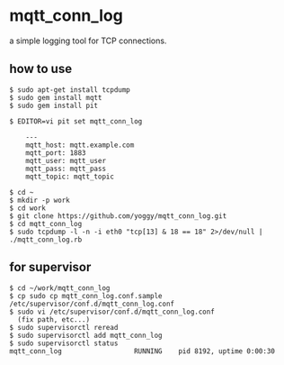mqtt_conn_log
====
a simple logging tool for TCP connections.

how to use
----

    
    $ sudo apt-get install tcpdump
    $ sudo gem install mqtt
    $ sudo gem install pit
    
    $ EDITOR=vi pit set mqtt_conn_log
    
        ---
        mqtt_host: mqtt.example.com
        mqtt_port: 1883
        mqtt_user: mqtt_user
        mqtt_pass: mqtt_pass
        mqtt_topic: mqtt_topic
    
    $ cd ~
    $ mkdir -p work
    $ cd work
    $ git clone https://github.com/yoggy/mqtt_conn_log.git
    $ cd mqtt_conn_log
    $ sudo tcpdump -l -n -i eth0 "tcp[13] & 18 == 18" 2>/dev/null | ./mqtt_conn_log.rb
    

for supervisor
----
    $ cd ~/work/mqtt_conn_log
    $ cp sudo cp mqtt_conn_log.conf.sample /etc/supervisor/conf.d/mqtt_conn_log.conf
    $ sudo vi /etc/supervisor/conf.d/mqtt_conn_log.conf
      (fix path, etc...)
    $ sudo supervisorctl reread
    $ sudo supervisorctl add mqtt_conn_log
    $ sudo supervisorctl status
    mqtt_conn_log                  RUNNING    pid 8192, uptime 0:00:30

